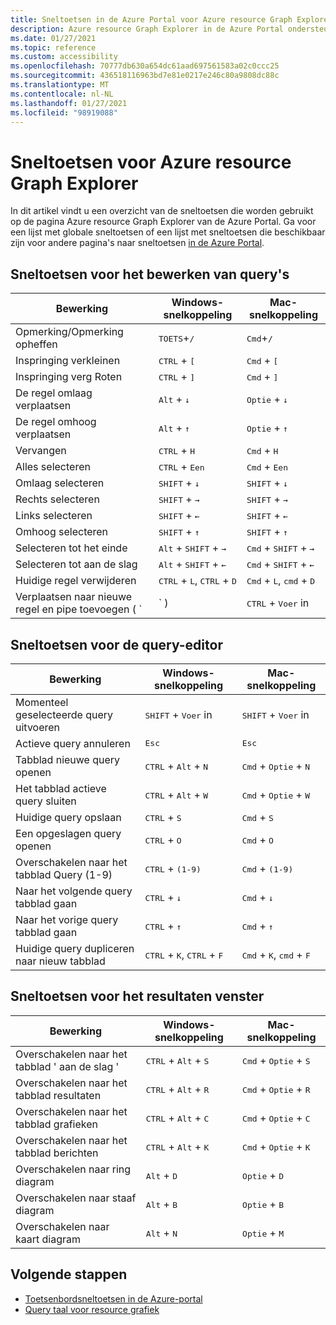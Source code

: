 ```yaml
---
title: Sneltoetsen in de Azure Portal voor Azure resource Graph Explorer
description: Azure resource Graph Explorer in de Azure Portal ondersteunt sneltoetsen waarmee u acties kunt uitvoeren en navigeren.
ms.date: 01/27/2021
ms.topic: reference
ms.custom: accessibility
ms.openlocfilehash: 70777db630a654dc61aad697561583a02c0ccc25
ms.sourcegitcommit: 436518116963bd7e81e0217e246c80a9808dc88c
ms.translationtype: MT
ms.contentlocale: nl-NL
ms.lasthandoff: 01/27/2021
ms.locfileid: "98919088"
---
```

# <a name="keyboard-shortcuts-for-azure-resource-graph-explorer"></a>Sneltoetsen voor Azure resource Graph Explorer

In dit artikel vindt u een overzicht van de sneltoetsen die worden gebruikt op de pagina Azure resource Graph Explorer van de Azure Portal. Ga voor een lijst met globale sneltoetsen of een lijst met sneltoetsen die beschikbaar zijn voor andere pagina's naar sneltoetsen [in de Azure Portal](../../../azure-portal/azure-portal-keyboard-shortcuts.md).

## <a name="keyboard-shortcuts-for-editing-queries"></a>Sneltoetsen voor het bewerken van query's

| Bewerking | Windows-snelkoppeling | Mac-snelkoppeling |
|---|---|---|
|Opmerking/Opmerking opheffen |<kbd>TOETS</kbd>+<kbd>/</kbd> | <kbd>Cmd</kbd>+<kbd>/</kbd> |
|Inspringing verkleinen |<kbd>CTRL</kbd> + <kbd>[</kbd> |<kbd>Cmd</kbd> + <kbd>[</kbd> |
|Inspringing verg Roten |<kbd>CTRL</kbd> + <kbd>]</kbd> |<kbd>Cmd</kbd> + <kbd>]</kbd> |
|De regel omlaag verplaatsen |<kbd>Alt</kbd> + <kbd>↓</kbd> |<kbd>Optie</kbd> + <kbd>↓</kbd> |
|De regel omhoog verplaatsen |<kbd>Alt</kbd> + <kbd>↑</kbd> |<kbd>Optie</kbd> + <kbd>↑</kbd> |
|Vervangen |<kbd>CTRL</kbd> + <kbd>H</kbd> |<kbd>Cmd</kbd> + <kbd>H</kbd> |
|Alles selecteren |<kbd>CTRL</kbd> + <kbd>Een</kbd> |<kbd>Cmd</kbd> + <kbd>Een</kbd> |
|Omlaag selecteren |<kbd>SHIFT</kbd> + <kbd>↓</kbd> |<kbd>SHIFT</kbd> + <kbd>↓</kbd> |
|Rechts selecteren |<kbd>SHIFT</kbd> + <kbd>→</kbd> |<kbd>SHIFT</kbd> + <kbd>→</kbd> |
|Links selecteren |<kbd>SHIFT</kbd> + <kbd>←</kbd> |<kbd>SHIFT</kbd> + <kbd>←</kbd> |
|Omhoog selecteren |<kbd>SHIFT</kbd> + <kbd>↑</kbd> |<kbd>SHIFT</kbd> + <kbd>↑</kbd> |
|Selecteren tot het einde |<kbd>Alt</kbd> + <kbd>SHIFT</kbd> + <kbd>→</kbd> |<kbd>Cmd</kbd> + <kbd>SHIFT</kbd> + <kbd>→</kbd> |
|Selecteren tot aan de slag |<kbd>Alt</kbd> + <kbd>SHIFT</kbd> + <kbd>←</kbd> |<kbd>Cmd</kbd> + <kbd>SHIFT</kbd> + <kbd>←</kbd> |
|Huidige regel verwijderen |<kbd>CTRL</kbd> + <kbd>L</kbd>, <kbd>CTRL</kbd> + <kbd>D</kbd>  |<kbd>Cmd</kbd> + <kbd>L</kbd>, <kbd>cmd</kbd> + <kbd>D</kbd> |
|Verplaatsen naar nieuwe regel en pipe toevoegen ( `|` ) |<kbd>CTRL</kbd> + <kbd>Voer</kbd> in |<kbd>Cmd</kbd> + <kbd>Voer</kbd> in |

## <a name="keyboard-shortcuts-for-the-query-editor"></a>Sneltoetsen voor de query-editor

| Bewerking | Windows-snelkoppeling | Mac-snelkoppeling |
|---|---|---|
|Momenteel geselecteerde query uitvoeren |<kbd>SHIFT</kbd> + <kbd>Voer</kbd> in | <kbd>SHIFT</kbd> + <kbd>Voer</kbd> in |
|Actieve query annuleren |<kbd>Esc</kbd> | <kbd>Esc</kbd> |
|Tabblad nieuwe query openen |<kbd>CTRL</kbd> + <kbd>Alt</kbd> + <kbd>N</kbd> | <kbd>Cmd</kbd> + <kbd>Optie</kbd> + <kbd>N</kbd> |
|Het tabblad actieve query sluiten |<kbd>CTRL</kbd> + <kbd>Alt</kbd> + <kbd>W</kbd> | <kbd>Cmd</kbd> + <kbd>Optie</kbd> + <kbd>W</kbd> |
|Huidige query opslaan |<kbd>CTRL</kbd> + <kbd>S</kbd> | <kbd>Cmd</kbd> + <kbd>S</kbd> |
|Een opgeslagen query openen |<kbd>CTRL</kbd> + <kbd>O</kbd> | <kbd>Cmd</kbd> + <kbd>O</kbd> |
|Overschakelen naar het tabblad Query (1-9) |<kbd>CTRL</kbd> + <kbd>(1-9)</kbd> | <kbd>Cmd</kbd> + <kbd>(1-9)</kbd> |
|Naar het volgende query tabblad gaan |<kbd>CTRL</kbd> + <kbd>↓</kbd> | <kbd>Cmd</kbd> + <kbd>↓</kbd> |
|Naar het vorige query tabblad gaan |<kbd>CTRL</kbd> + <kbd>↑</kbd> | <kbd>Cmd</kbd> + <kbd>↑</kbd> |
|Huidige query dupliceren naar nieuw tabblad |<kbd>CTRL</kbd> + <kbd>K</kbd>, <kbd>CTRL</kbd> + <kbd>F</kbd> | <kbd>Cmd</kbd> + <kbd>K</kbd>, <kbd>cmd</kbd> + <kbd>F</kbd> |

## <a name="keyboard-shortcuts-for-the-results-pane"></a>Sneltoetsen voor het resultaten venster

| Bewerking | Windows-snelkoppeling | Mac-snelkoppeling |
|---|---|---|
|Overschakelen naar het tabblad ' aan de slag '  |<kbd>CTRL</kbd> + <kbd>Alt</kbd> + <kbd>S</kbd> | <kbd>Cmd</kbd> + <kbd>Optie</kbd> + <kbd>S</kbd> |
|Overschakelen naar het tabblad resultaten  |<kbd>CTRL</kbd> + <kbd>Alt</kbd> + <kbd>R</kbd> | <kbd>Cmd</kbd> + <kbd>Optie</kbd> + <kbd>R</kbd> |
|Overschakelen naar het tabblad grafieken  |<kbd>CTRL</kbd> + <kbd>Alt</kbd> + <kbd>C</kbd> | <kbd>Cmd</kbd> + <kbd>Optie</kbd> + <kbd>C</kbd> |
|Overschakelen naar het tabblad berichten  |<kbd>CTRL</kbd> + <kbd>Alt</kbd> + <kbd>K</kbd> | <kbd>Cmd</kbd> + <kbd>Optie</kbd> + <kbd>K</kbd> |
|Overschakelen naar ring diagram  |<kbd>Alt</kbd> + <kbd>D</kbd> | <kbd>Optie</kbd> + <kbd>D</kbd> |
|Overschakelen naar staaf diagram  |<kbd>Alt</kbd> + <kbd>B</kbd> | <kbd>Optie</kbd> + <kbd>B</kbd> |
|Overschakelen naar kaart diagram  |<kbd>Alt</kbd> + <kbd>N</kbd> | <kbd>Optie</kbd> + <kbd>M</kbd> |

## <a name="next-steps"></a>Volgende stappen

- [Toetsenbordsneltoetsen in de Azure-portal](../../../azure-portal/azure-portal-keyboard-shortcuts.md)
- [Query taal voor resource grafiek](../concepts/query-language.md)
